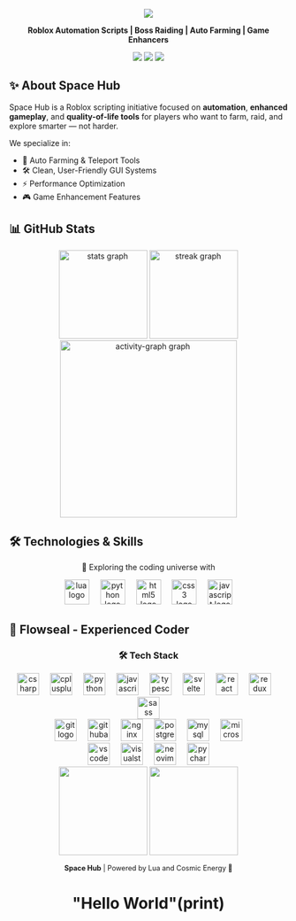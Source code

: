 <p align="center">
  <img src="https://readme-typing-svg.herokuapp.com?font=Fira+Code&size=28&pause=1000&color=6e40c9&center=true&vCenter=true&width=600&lines=🚀+Welcome+to+Space+Hub;⚡+Roblox+Automation+Scripts;🎮+Game+Enhancement+Tools;🚀+Auto+Farming+Systems" />
</p>

<p align="center">
  <b>Roblox Automation Scripts | Boss Raiding | Auto Farming | Game Enhancers</b>  
</p>

<p align="center">
  <a href="https://discord.gg/spacehub"><img src="https://img.shields.io/badge/Join%20Discord-5865F2?style=for-the-badge&logo=discord&logoColor=white" /></a>
  <a href="https://github.com/ago106"><img src="https://img.shields.io/github/followers/ago106?style=for-the-badge&color=6e40c9" /></a>
  <a href="https://github.com/ago106?tab=repositories"><img src="https://img.shields.io/badge/Explore%20Projects-6e40c9?style=for-the-badge&logo=github&logoColor=white" /></a>
</p>

## ✨ About Space Hub

Space Hub is a Roblox scripting initiative focused on **automation**, **enhanced gameplay**, and **quality-of-life tools** for players who want to farm, raid, and explore smarter — not harder.

We specialize in:
- 🚀 Auto Farming & Teleport Tools  
- 🛠️ Clean, User-Friendly GUI Systems
- ⚡ Performance Optimization
- 🎮 Game Enhancement Features

## 📊 GitHub Stats

<div align="center">
  <img src="https://github-readme-stats.vercel.app/api?username=ago106&hide_title=false&hide_rank=false&show_icons=true&include_all_commits=true&count_private=true&disable_animations=false&theme=nightowl&locale=en&hide_border=false&order=1&bg_color=0D1117&title_color=6e40c9&icon_color=6e40c9&text_color=8b9dc3" height="160" alt="stats graph"  />
  <img src="https://streak-stats.demolab.com?user=ago106&locale=en&mode=daily&theme=nightowl&hide_border=false&border_radius=5&order=3&background=0D1117&ring=6e40c9&fire=6e40c9&currStreakLabel=6e40c9" height="160" alt="streak graph"  />
</div>

<div align="center">
  <img src="https://github-readme-activity-graph.vercel.app/graph?username=ago106&radius=16&theme=react-dark&area=true&order=5&bg_color=0D1117&title_color=6e40c9&color=8b9dc3&line=6e40c9&point=8b9dc3" height="320" alt="activity-graph graph"  />
</div>

## 🛠️ Technologies & Skills

<p align="center">🚀 Exploring the coding universe with</p>

<div align="center">
  <img src="https://cdn.jsdelivr.net/gh/devicons/devicon/icons/lua/lua-original.svg" height="45" alt="lua logo"  />
  <img width="12" />
  <img src="https://cdn.jsdelivr.net/gh/devicons/devicon/icons/python/python-original.svg" height="45" alt="python logo"  />
  <img width="12" />
  <img src="https://cdn.jsdelivr.net/gh/devicons/devicon/icons/html5/html5-original.svg" height="45" alt="html5 logo"  />
  <img width="12" />
  <img src="https://cdn.jsdelivr.net/gh/devicons/devicon/icons/css3/css3-original.svg" height="45" alt="css3 logo"  />
  <img width="12" />
  <img src="https://skillicons.dev/icons?i=js" height="45" alt="javascript logo"  />
</div>

## 🐉 Flowseal - Experienced Coder

<div align="center">
  <h3>🛠️ Tech Stack</h3>
  
  <div>
    <img src="https://skillicons.dev/icons?i=cs" height="40" alt="csharp logo"  />
    <img width="12" />
    <img src="https://skillicons.dev/icons?i=cpp" height="40" alt="cplusplus logo"  />
    <img width="12" />
    <img src="https://skillicons.dev/icons?i=py" height="40" alt="python logo"  />
    <img width="12" />
    <img src="https://skillicons.dev/icons?i=js" height="40" alt="javascript logo"  />
    <img width="12" />
    <img src="https://skillicons.dev/icons?i=ts" height="40" alt="typescript logo"  />
    <img width="12" />
    <img src="https://skillicons.dev/icons?i=svelte" height="40" alt="svelte logo"  />
    <img width="12" />
    <img src="https://skillicons.dev/icons?i=react" height="40" alt="react logo"  />
    <img width="12" />
    <img src="https://skillicons.dev/icons?i=redux" height="40" alt="redux logo"  />
    <img width="12" />
    <img src="https://skillicons.dev/icons?i=sass" height="40" alt="sass logo"  />
  </div>

  <div>
    <img src="https://skillicons.dev/icons?i=git" height="40" alt="git logo"  />
    <img width="12" />
    <img src="https://skillicons.dev/icons?i=githubactions" height="40" alt="githubactions logo"  />
    <img width="12" />
    <img src="https://skillicons.dev/icons?i=nginx" height="40" alt="nginx logo"  />
    <img width="12" />
    <img src="https://skillicons.dev/icons?i=postgres" height="40" alt="postgresql logo"  />
    <img width="12" />
    <img src="https://skillicons.dev/icons?i=mysql" height="40" alt="mysql logo"  />
    <img width="12" />
    <img src="https://cdn.jsdelivr.net/gh/devicons/devicon/icons/microsoftsqlserver/microsoftsqlserver-plain.svg" height="40" alt="microsoftsqlserver logo"  />
  </div>

  <div>
    <img src="https://skillicons.dev/icons?i=vscode" height="40" alt="vscode logo"  />
    <img width="12" />
    <img src="https://skillicons.dev/icons?i=visualstudio" height="40" alt="visualstudio logo"  />
    <img width="12" />
    <img src="https://skillicons.dev/icons?i=neovim" height="40" alt="neovim logo"  />
    <img width="12" />
    <img src="https://cdn.jsdelivr.net/gh/devicons/devicon/icons/pycharm/pycharm-original.svg" height="40" alt="pycharm logo"  />
  </div>
</div>

<div align="center">
  <img src="https://github-readme-stats.vercel.app/api?username=Flowseal&theme=bear&show_icons=true&hide_border=true&count_private=true&locale=ru" height="160" />
  <img src="https://github-profile-trophy.vercel.app/?username=Flowseal&theme=radical&no-frame=true&no-bg=true&margin-w=4&row=2&column=4" height="160" />
</div>

<p align="center" style="font-size: 0.9em;">
   <strong>Space Hub</strong> | Powered by Lua and Cosmic Energy 🚀
</p>

<h1 align="center">"Hello World"(print)</h1>
